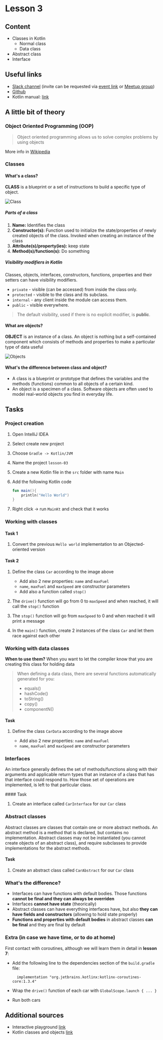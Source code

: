 # Lesson 3

## Content
- Classes in Kotlin
  - Normal class
  - Data class
- Abstract class
- Interface

## Useful links
- [Slack channel](https://appport-academy.slack.com/) (invite can be requested via [event link](https://appport.cz/event/appport-academy/) or [Meetup group](https://www.meetup.com/Prague-Mobile-Development-Meetup/events/269765161/))
- [Github](https://github.com/Concur-Kotlin-Academy/academy2020)
- Kotlin manual: [link](https://kotlinlang.org/docs/reference/classes.html)

## A little bit of theory
### Object Oriented Programming (OOP)
> Object oriented programming allows us to solve complex problems by using objects

More info in [Wikipedia](https://en.wikipedia.org/wiki/Object-oriented_programming)


### Classes
#### What's a class?
**CLASS** is a blueprint or a set of instructions to build a specific type of object.

![Class](images/class.png)

##### Parts of a class
1. **Name:** Identifies the class
2. **Constructor(s):** Function used to initialize the state/properties of newly created objects of the class. Invoked when creating an instance of the class
3. **Attribute(s)/property(ies):** keep state
4. **Method(s)/function(s):** Do something

##### Visibility modifiers in Kotlin
Classes, objects, interfaces, constructors, functions, properties and their setters can have visibility modifiers.

- `private` - visible (can be accessed) from inside the class only.
- `protected` - visible to the class and its subclass.
- `internal` - any client inside the module can access them.
- `public` - visible everywhere.

> The default visibility, used if there is no explicit modifier, is **public**.


#### What are objects?
**OBJECT** is an instance of a class. An object is nothing but a self-contained component which consists of methods and properties to make a particular type of data useful

![Objects](images/objects.png)

#### What's the difference between class and object?
- A class is a blueprint or prototype that defines the variables and the methods (functions) common to all objects of a certain kind.
- An object is a specimen of a class. Software objects are often used to model real-world objects you find in everyday life.

## Tasks
### Project creation
1. Open IntelliJ IDEA
2. Select create new project
3. Choose `Gradle -> Kotlin/JVM`
4. Name the project `lesson-03`
5. Create a new Kotlin file in the `src` folder with name `Main`
6. Add the following Kotlin code

    ```kotlin
    fun main(){
        println("Hello World")
    }
    ```
7. Right click -> run `MainKt` and check that it works


### Working with classes
#### Task 1
1. Convert the previous `Hello world` implementation to an Objected-oriented version

#### Task 2
1. Define the class `Car` according to the image above
 
    - Add also 2 new properties: `name` and `maxFuel`
    - `name`, `maxFuel` and `maxSpeed` are constructor parameters
    - Add also a function called `stop()`
2. The `drive()` function will go from 0 to `maxSpeed` and when reached, it will call the `stop()` function
3. The `stop()` function will go from `maxSpeed` to 0 and when reached it will print a message
4. In the `main()` function, create 2 instances of the class `Car` and let them race against each other

### Working with data classes
**When to use them?** When you want to let the compiler know that you are creating this class for holding data

> When defining a data class, there are several functions automatically generated for you:
> 
> - equals()
> - hashCode()
> - toString()
> - copy()
> - componentN()

#### Task
1. Define the class `CarData` according to the image above

    - Add also 2 new properties: `name` and `maxFuel`
    - `name`, `maxFuel` and `maxSpeed` are constructor parameters

### Interfaces
An interface generally defines the set of methods/functions along with their arguments and applicable return types that an instance of a class that has that interface could respond to. How those set of operations are implemented, is left to that particular class. 

#### Task
1. Create an interface called `CarInterface` for our `Car` class

### Abstract classes
Abstract classes are classes that contain one or more abstract methods. An abstract method is a method that is declared, but contains no implementation. Abstract classes may not be instantiated (you cannot create objects of an abstract class), and require subclasses to provide implementations for the abstract methods.

#### Task
1. Create an abstract class called `CarAbstract` for our `Car` class

### What's the difference?
- Interfaces can have functions with default bodies. Those functions **cannot be final and they can always be overriden**
- Interfaces **cannot have state** (theorically)
- Abstract classes can have everything interfaces have, but also **they can have fields and constructors** (allowing to hold state properly)
- **Functions and properties with default bodies** in abstract classes **can be final** and they are final by default

### Extra (in case we have time, or to do at home)
First contact with coroutines, although we will learn them in detail in **lesson 7**:

- Add the following line to the dependencies section of the `build.gradle` file:

        implementation "org.jetbrains.kotlinx:kotlinx-coroutines-core:1.3.4"
- Wrap the `drive()` function of each car with `GlobalScope.launch { ... }`
- Run both cars 


## Additional sources
- Interactive playground [link](https://play.kotlinlang.org/koans/Introduction/Hello,%20world!/Task.kt)
- Kotlin classes and objects [link](https://www.programiz.com/kotlin-programming/class-objects)
